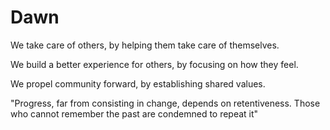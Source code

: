 Dawn
====

We take care of others, by helping them take care of themselves.

We build a better experience for others, by focusing on how they feel.

We propel community forward, by establishing shared values.

"Progress, far from consisting in change, depends on retentiveness. Those who cannot remember the past are condemned to repeat it"
